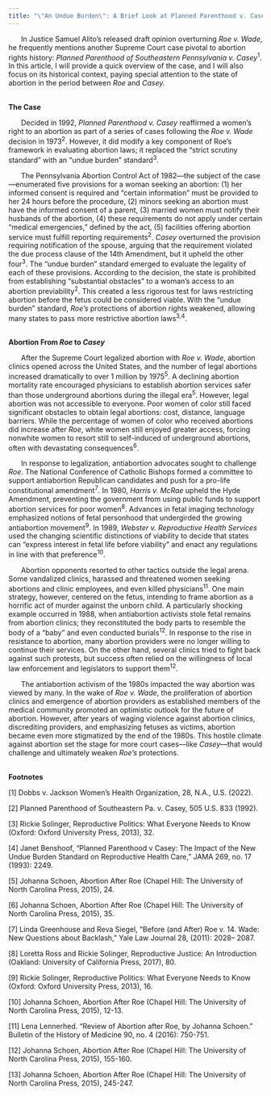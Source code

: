 ```yaml
---
title: "\"An Undue Burden\": A Brief Look at Planned Parenthood v. Casey"
---
```


<p style="text-indent: 25px;">    In Justice Samuel Alito’s released draft opinion overturning <i>Roe v. Wade</i>, he frequently mentions another Supreme Court case pivotal to abortion rights history: <i>Planned Parenthood of Southeastern Pennsylvania v. Casey</i><sup>1</sup>. In this article, I will provide a quick overview of the case, and I will also focus on its historical context, paying special attention to the state of abortion in the period between <i>Roe</i> and <i>Casey.</i></p>

<br>
<b>The Case</b>
<br>

<p style="text-indent: 25px;">    Decided in 1992, <i>Planned Parenthood v. Casey</i> reaffirmed a women’s right to an abortion as part of a series of cases following the <i>Roe v. Wade</i> decision in 1973<sup>2</sup>. However, it did modify a key component of Roe’s framework in evaluating abortion laws; it replaced the “strict scrutiny standard” with an “undue burden” standard<sup>3</sup>.</p>

<p style="text-indent: 25px;">    The Pennsylvania Abortion Control Act of 1982—the subject of the case—enumerated five provisions for a woman seeking an abortion: (1) her informed consent is required and “certain information” must be provided to her 24 hours before the procedure, (2) minors seeking an abortion must have the informed consent of a parent, (3) married women must notify their husbands of the abortion, (4) these requirements do not apply under certain “medical emergencies,” defined by the act, (5) facilities offering abortion service must fulfill reporting requirements<sup>2</sup>. <i>Casey</i> overturned the provision requiring notification of the spouse, arguing that the requirement violated the due process clause of the 14th Amendment, but it upheld the other four<sup>3</sup>. The “undue burden” standard emerged to evaluate the legality of each of these provisions. According to the decision, the state is prohibited from establishing “substantial obstacles” to a woman’s access to an abortion previability<sup>2</sup>. This created a less rigorous test for laws restricting abortion before the fetus could be considered viable. With the “undue burden” standard, <i>Roe’s</i> protections of abortion rights weakened, allowing many states to pass more restrictive abortion laws<sup>3,4</sup>.</p>

<br>
<b>Abortion From <i>Roe</i> to <i>Casey</i></b>
<br>

<p style="text-indent: 25px;">  
After the Supreme Court legalized abortion with <i>Roe v. Wade</i>, abortion clinics opened across the United States, and the number of legal abortions increased dramatically to over 1 million by 1975<sup>5</sup>. A declining abortion mortality rate encouraged physicians to establish abortion services safer than those underground abortions during the illegal era<sup>5</sup>. However, legal abortion was not accessible to everyone. Poor women of color still faced significant obstacles to obtain legal abortions: cost, distance, language barriers. While the percentage of women of color who received abortions did increase after <i>Roe</i>, white women still enjoyed greater access, forcing nonwhite women to resort still to self-induced of underground abortions, often with devastating consequences<sup>6</sup>. </p>

<p style="text-indent: 25px;">In response to legalization, antiabortion advocates sought to challenge <i>Roe</i>. The National Conference of Catholic Bishops formed a committee to support antiabortion Republican candidates and push for a pro-life constitutional amendment<sup>7</sup>. In 1980, <i>Harris v. McRae</i> upheld the Hyde Amendment, preventing the government from using public funds to support abortion services for poor women<sup>8</sup>. Advances in fetal imaging technology emphasized notions of fetal personhood that undergirded the growing antiabortion movement<sup>9</sup>. In 1989, <i>Webster v. Reproductive Health Services</i> used the changing scientific distinctions of viability to decide that states can “express interest in fetal life before viability” and enact any regulations in line with that preference<sup>10</sup>.</p>

<p style="text-indent: 25px;">    Abortion opponents resorted to other tactics outside the legal arena. Some vandalized clinics, harassed and threatened women seeking abortions and clinic employees, and even killed physicians<sup>11</sup>. One main strategy, however, centered on the fetus, intending to frame abortion as a horrific act of murder against the unborn child. A particularly shocking example occurred in 1988, when antiabortion activists stole fetal remains from abortion clinics; they reconstituted the body parts to resemble the body of a “baby” and even conducted burials<sup>12</sup>. In response to the rise in resistance to abortion, many abortion providers were no longer willing to continue their services. On the other hand, several clinics tried to fight back against such protests, but success often relied on the willingness of local law enforcement and legislators to support them<sup>12</sup>.</p>

<p style="text-indent: 25px;">     The antiabortion activism of the 1980s impacted the way abortion was viewed by many. In the wake of <i>Roe v. Wade</i>, the proliferation of abortion clinics and emergence of abortion providers as established members of the medical community promoted an optimistic outlook for the future of abortion. However, after years of waging violence against abortion clinics, discrediting providers, and emphasizing fetuses as victims, abortion became even more stigmatized by the end of the 1980s. This hostile climate against abortion set the stage for more court cases—like <i>Casey</i>—that would challenge and ultimately weaken <i>Roe’s</i> protections. </p>

<br>
<b>Footnotes</b>
<p> [1] Dobbs v. Jackson Women’s Health Organization, 28, N.A., U.S. (2022).</p>
<p> [2] Planned Parenthood of Southeastern Pa. v. Casey, 505 U.S. 833 (1992).</p>
<p> [3] Rickie Solinger, Reproductive Politics: What Everyone Needs to Know (Oxford: Oxford University Press, 2013), 32.</p>
<p> [4] Janet Benshoof, “Planned Parenthood v Casey: The Impact of the New Undue Burden Standard on Reproductive Health Care,” JAMA 269, no. 17 (1993): 2249.</p>
<p> [5] Johanna Schoen, Abortion After Roe (Chapel Hill: The University of North Carolina Press, 2015), 24.</p>
<p> [6] Johanna Schoen, Abortion After Roe (Chapel Hill: The University of North Carolina Press, 2015), 35.</p>
<p> [7] Linda Greenhouse and Reva Siegel, “Before (and After) Roe v. 14. Wade: New Questions about Backlash,” Yale Law Journal 28, (2011): 2028– 2087.</p>
<p> [8] Loretta Ross and Rickie Solinger, Reproductive Justice: An Introduction (Oakland: University of California Press, 2017), 80.</p>
<p> [9] Rickie Solinger, Reproductive Politics: What Everyone Needs to Know (Oxford: Oxford University Press, 2013), 16.</p>
<p> [10] Johanna Schoen, Abortion After Roe (Chapel Hill: The University of North Carolina Press, 2015), 12-13.</p>
<p> [11] Lena Lennerhed. “Review of Abortion after Roe, by Johanna Schoen.” Bulletin of the History of Medicine 90, no. 4 (2016): 750-751.</p>
<p> [12] Johanna Schoen, Abortion After Roe (Chapel Hill: The University of North Carolina Press, 2015), 155-160.</p>
<p> [13] Johanna Schoen, Abortion After Roe (Chapel Hill: The University of North Carolina Press, 2015), 245-247.</p>